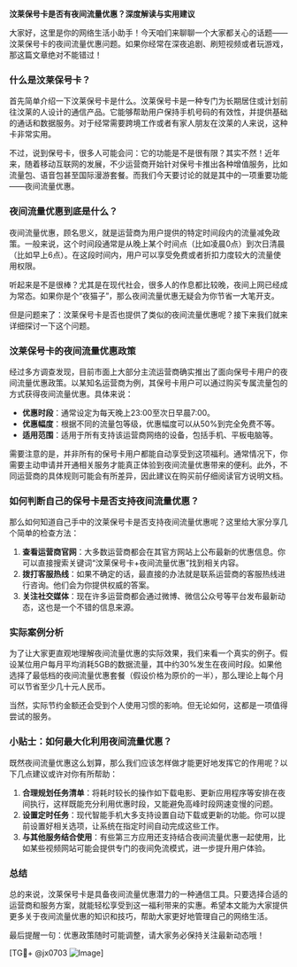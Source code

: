 **汶莱保号卡是否有夜间流量优惠？深度解读与实用建议**

大家好，这里是你的网络生活小助手！今天咱们来聊聊一个大家都关心的话题——汶莱保号卡的夜间流量优惠问题。如果你经常在深夜追剧、刷短视频或者玩游戏，那这篇文章绝对不能错过！

### 什么是汶莱保号卡？

首先简单介绍一下汶莱保号卡是什么。汶莱保号卡是一种专门为长期居住或计划前往汶莱的人设计的通信产品。它能够帮助用户保持手机号码的有效性，并提供基础的通话和数据服务。对于经常需要跨境工作或者有家人朋友在汶莱的人来说，这种卡非常实用。

不过，说到保号卡，很多人可能会问：它的功能是不是很有限？其实不然！近年来，随着移动互联网的发展，不少运营商开始针对保号卡推出各种增值服务，比如流量包、语音包甚至国际漫游套餐。而我们今天要讨论的就是其中的一项重要功能——夜间流量优惠。

### 夜间流量优惠到底是什么？

夜间流量优惠，顾名思义，就是运营商为用户提供的特定时间段内的流量减免政策。一般来说，这个时间段通常是从晚上某个时间点（比如凌晨0点）到次日清晨（比如早上6点）。在这段时间内，用户可以享受免费或者折扣力度较大的流量使用权限。

听起来是不是很棒？尤其是在现代社会，很多人的作息都比较晚，夜间上网已经成为常态。如果你是个“夜猫子”，那么夜间流量优惠无疑会为你节省一大笔开支。

但是问题来了：汶莱保号卡是否也提供了类似的夜间流量优惠呢？接下来我们就来详细探讨一下这个问题。

### 汶莱保号卡的夜间流量优惠政策

经过多方调查发现，目前市面上大部分主流运营商确实推出了面向保号卡用户的夜间流量优惠政策。以某知名运营商为例，其保号卡用户可以通过购买专属流量包的方式获得夜间流量优惠。具体来说：

- **优惠时段**：通常设定为每天晚上23:00至次日早晨7:00。
- **优惠幅度**：根据不同的流量包等级，优惠幅度可以从50%到完全免费不等。
- **适用范围**：适用于所有支持该运营商网络的设备，包括手机、平板电脑等。

需要注意的是，并非所有的保号卡用户都能自动享受到这项福利。通常情况下，你需要主动申请并开通相关服务才能真正体验到夜间流量优惠带来的便利。此外，不同运营商的具体规则可能会有所差异，因此建议在购买前仔细阅读官方说明文档。

### 如何判断自己的保号卡是否支持夜间流量优惠？

那么如何知道自己手中的汶莱保号卡是否支持夜间流量优惠呢？这里给大家分享几个简单的检查方法：

1. **查看运营商官网**：大多数运营商都会在其官方网站上公布最新的优惠信息。你可以直接搜索关键词“汶莱保号卡+夜间流量优惠”找到相关内容。
2. **拨打客服热线**：如果不确定的话，最直接的办法就是联系运营商的客服热线进行咨询。他们会为你提供权威的答案。
3. **关注社交媒体**：现在许多运营商都会通过微博、微信公众号等平台发布最新动态，这也是一个不错的信息来源。

### 实际案例分析

为了让大家更直观地理解夜间流量优惠的实际效果，我们来看一个真实的例子。假设某位用户每月平均消耗5GB的数据流量，其中约30%发生在夜间时段。如果他选择了最低档的夜间流量优惠套餐（假设价格为原价的一半），那么理论上每个月可以节省至少几十元人民币。

当然，实际节约金额还会受到个人使用习惯的影响。但无论如何，这都是一项值得尝试的服务。

### 小贴士：如何最大化利用夜间流量优惠？

既然夜间流量优惠这么划算，那么我们应该怎样做才能更好地发挥它的作用呢？以下几点建议或许对你有所帮助：

1. **合理规划任务清单**：将耗时较长的操作如下载电影、更新应用程序等安排在夜间执行，这样既能充分利用优惠时段，又能避免高峰时段网速变慢的问题。
2. **设置定时任务**：现代智能手机大多支持设置自动下载或更新的功能。你可以提前设置好相关选项，让系统在指定时间自动完成这些工作。
3. **与其他服务结合使用**：有些第三方应用还支持结合夜间流量优惠一起使用，比如某些视频网站可能会提供专门的夜间免流模式，进一步提升用户体验。

### 总结

总的来说，汶莱保号卡是具备夜间流量优惠潜力的一种通信工具。只要选择合适的运营商和服务方案，就能轻松享受到这一福利带来的实惠。希望本文能为大家提供更多关于夜间流量优惠的知识和技巧，帮助大家更好地管理自己的网络生活。

最后提醒一句：优惠政策随时可能调整，请大家务必保持关注最新动态哦！

[TG💪+ @jx0703 ![Image](https://github.com/user-attachments/assets/dbca1d08-cadb-493c-b0ec-ad6f7a83f270)]